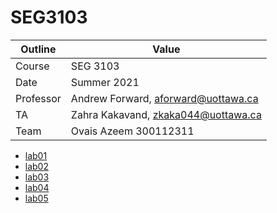 # SEG3103
| Outline | Value |
| --- | --- |
| Course | SEG 3103 |
| Date | Summer 2021 |
| Professor | Andrew Forward, aforward@uottawa.ca |
| TA | Zahra Kakavand, zkaka044@uottawa.ca |
| Team | Ovais Azeem 300112311 |
* [lab01](lab01)
* [lab02](lab02)
* [lab03](lab03)
* [lab04](lab04)
* [lab05](lab05)
